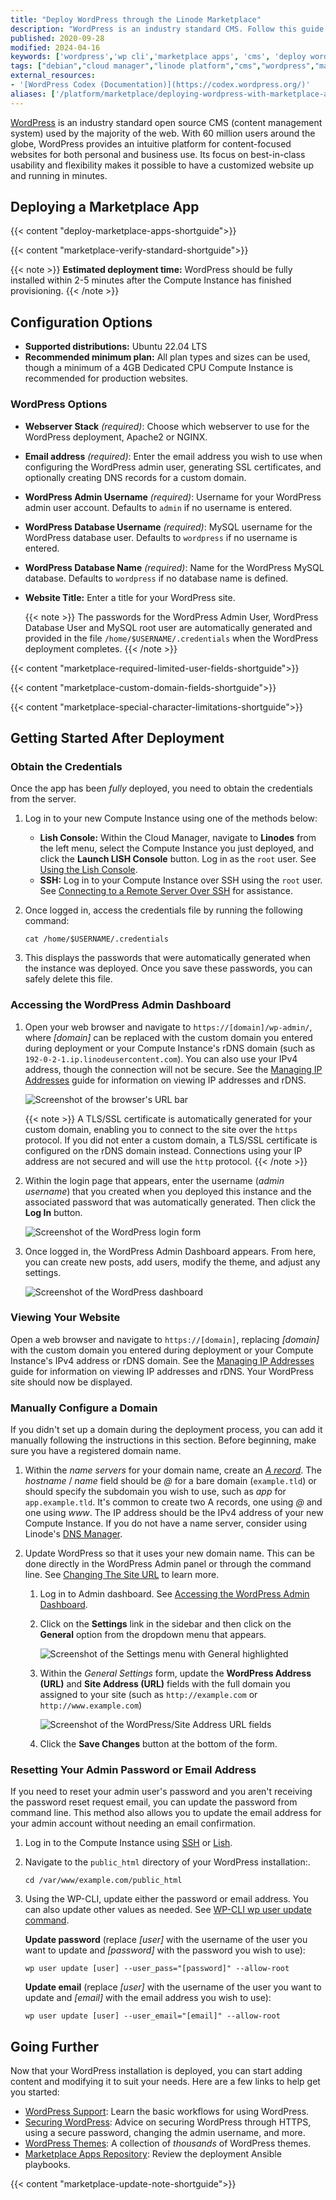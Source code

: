 ```yaml
---
title: "Deploy WordPress through the Linode Marketplace"
description: "WordPress is an industry standard CMS. Follow this guide to deploy WordPress on Linode using Marketplace Apps."
published: 2020-09-28
modified: 2024-04-16
keywords: ['wordpress','wp cli','marketplace apps', 'cms', 'deploy wordpress with marketplace', 'easy install wordpress']
tags: ["debian","cloud manager","linode platform","cms","wordpress","marketplace","ssl","web applications"]
external_resources:
- '[WordPress Codex (Documentation)](https://codex.wordpress.org/)'
aliases: ['/platform/marketplace/deploying-wordpress-with-marketplace-apps/', '/platform/one-click/deploying-wordpress-with-one-click-apps/','/guides/deploying-wordpress-with-one-click-apps/','/guides/deploying-wordpress-with-marketplace-apps/','/guides/wordpress-marketplace-app/']
---
```


[WordPress](https://wordpress.org/) is an industry standard open source CMS (content management system) used by the majority of the web. With 60 million users around the globe, WordPress provides an intuitive platform for content-focused websites for both personal and business use. Its focus on best-in-class usability and flexibility makes it possible to have a customized website up and running in minutes.

## Deploying a Marketplace App

{{< content "deploy-marketplace-apps-shortguide">}}

{{< content "marketplace-verify-standard-shortguide">}}

{{< note >}}
**Estimated deployment time:** WordPress should be fully installed within 2-5 minutes after the Compute Instance has finished provisioning.
{{< /note >}}

## Configuration Options

- **Supported distributions:**  Ubuntu 22.04 LTS
- **Recommended minimum plan:** All plan types and sizes can be used, though a minimum of a 4GB Dedicated CPU Compute Instance is recommended for production websites.

### WordPress Options

- **Webserver Stack** *(required)*: Choose which webserver to use for the WordPress deployment, Apache2 or NGINX.
- **Email address** *(required)*: Enter the email address you wish to use when configuring the WordPress admin user, generating SSL certificates, and optionally creating DNS records for a custom domain.
- **WordPress Admin Username** *(required)*: Username for your WordPress admin user account. Defaults to `admin` if no username is entered.
- **WordPress Database Username** *(required)*: MySQL username for the WordPress database user. Defaults to `wordpress` if no username is entered.
- **WordPress Database Name** *(required)*: Name for the WordPress MySQL database. Defaults to `wordpress` if no database name is defined.
- **Website Title:** Enter a title for your WordPress site.

    {{< note >}}
    The passwords for the WordPress Admin User, WordPress Database User and MySQL root user are automatically generated and provided in the file `/home/$USERNAME/.credentials` when the WordPress deployment completes.
    {{< /note >}}

{{< content "marketplace-required-limited-user-fields-shortguide">}}

{{< content "marketplace-custom-domain-fields-shortguide">}}

{{< content "marketplace-special-character-limitations-shortguide">}}

## Getting Started After Deployment

### Obtain the Credentials

Once the app has been *fully* deployed, you need to obtain the credentials from the server.

1.  Log in to your new Compute Instance using one of the methods below:

    - **Lish Console:** Within the Cloud Manager, navigate to **Linodes** from the left menu, select the Compute Instance you just deployed, and click the **Launch LISH Console** button. Log in as the `root` user. See [Using the Lish Console](/docs/products/compute/compute-instances/guides/lish/).
    - **SSH:** Log in to your Compute Instance over SSH using the `root` user. See [Connecting to a Remote Server Over SSH](/docs/guides/connect-to-server-over-ssh/) for assistance.

1.  Once logged in, access the credentials file by running the following command:

    ```command
    cat /home/$USERNAME/.credentials
    ```

1.  This displays the passwords that were automatically generated when the instance was deployed. Once you save these passwords, you can safely delete this file.

### Accessing the WordPress Admin Dashboard

1.  Open your web browser and navigate to `https://[domain]/wp-admin/`, where *[domain]* can be replaced with the custom domain you entered during deployment or your Compute Instance's rDNS domain (such as `192-0-2-1.ip.linodeusercontent.com`). You can also use your IPv4 address, though the connection will not be secure. See the [Managing IP Addresses](/docs/products/compute/compute-instances/guides/manage-ip-addresses/) guide for information on viewing IP addresses and rDNS.

    ![Screenshot of the browser's URL bar](wordpress-browser-url.png)

    {{< note >}}
    A TLS/SSL certificate is automatically generated for your custom domain, enabling you to connect to the site over the `https` protocol. If you did not enter a custom domain, a TLS/SSL certificate is configured on the rDNS domain instead. Connections using your IP address are not secured and will use the `http` protocol.
    {{< /note >}}

1.  Within the login page that appears, enter the username (*admin username*) that you created when you deployed this instance and the associated password that was automatically generated. Then click the **Log In** button.

    ![Screenshot of the WordPress login form](wordpress-login.png)

1.  Once logged in, the WordPress Admin Dashboard appears. From here, you can create new posts, add users, modify the theme, and adjust any settings.

    ![Screenshot of the WordPress dashboard](wordpress-admin.png)

### Viewing Your Website

Open a web browser and navigate to `https://[domain]`, replacing *[domain]* with the custom domain you entered during deployment or your Compute Instance's IPv4 address or rDNS domain. See the [Managing IP Addresses](/docs/products/compute/compute-instances/guides/manage-ip-addresses/) guide for information on viewing IP addresses and rDNS. Your WordPress site should now be displayed.

### Manually Configure a Domain

If you didn't set up a domain during the deployment process, you can add it manually following the instructions in this section. Before beginning, make sure you have a registered domain name.

1. Within the *name servers* for your domain name, create an [*A record*](/docs/guides/dns-overview/#a-and-aaaa). The *hostname* / *name* field should be *@* for a bare domain (`example.tld`) or should specify the subdomain you wish to use, such as *app* for `app.example.tld`. It's common to create two A records, one using *@* and one using *www*. The IP address should be the IPv4 address of your new Compute Instance. If you do not have a name server, consider using Linode's [DNS Manager](/docs/products/networking/dns-manager/).

1. Update WordPress so that it uses your new domain name. This can be done directly in the WordPress Admin panel or through the command line. See [Changing The Site URL](https://wordpress.org/support/article/changing-the-site-url/) to learn more.

    1. Log in to Admin dashboard. See [Accessing the WordPress Admin Dashboard](#accessing-the-wordpress-admin-dashboard).

    1. Click on the **Settings** link in the sidebar and then click on the **General** option from the dropdown menu that appears.

        ![Screenshot of the Settings menu with General highlighted](wordpress-settings-general.png)

    1. Within the *General Settings* form, update the **WordPress Address (URL)** and **Site Address (URL)** fields with the full domain you assigned to your site (such as `http://example.com` or `http://www.example.com`)

        ![Screenshot of the WordPress/Site Address URL fields](wordpress-site-address.png)

    1. Click the **Save Changes** button at the bottom of the form.

### Resetting Your Admin Password or Email Address

If you need to reset your admin user's password and you aren't receiving the password reset request email, you can update the password from command line. This method also allows you to update the email address for your admin account without needing an email confirmation.

1. Log in to the Compute Instance using [SSH](/docs/guides/connect-to-server-over-ssh/) or [Lish](/docs/products/compute/compute-instances/guides/lish/).

1.  Navigate to the `public_html` directory of your WordPress installation:.

    ```command
    cd /var/www/example.com/public_html
    ```

1.  Using the WP-CLI, update either the password or email address. You can also update other values as needed. See [WP-CLI wp user update command](https://developer.wordpress.org/cli/commands/user/update/).

    **Update password** (replace *[user]* with the username of the user you want to update and *[password]* with the password you wish to use):

    ```command
    wp user update [user] --user_pass="[password]" --allow-root
    ```

    **Update email** (replace *[user]* with the username of the user you want to update and *[email]* with the email address you wish to use):

    ```command
    wp user update [user] --user_email="[email]" --allow-root
    ```

## Going Further

Now that your WordPress installation is deployed, you can start adding content and modifying it to suit your needs. Here are a few links to help get you started:

- [WordPress Support](https://wordpress.org/support/): Learn the basic workflows for using WordPress.
- [Securing WordPress](/docs/guides/how-to-secure-wordpress/): Advice on securing WordPress through HTTPS, using a secure password, changing the admin username, and more.
- [WordPress Themes](https://wordpress.org/themes/#): A collection of *thousands* of WordPress themes.
- [Marketplace Apps Repository](https://github.com/linode-solutions/marketplace-apps): Review the deployment Ansible playbooks.

{{< content "marketplace-update-note-shortguide">}}
